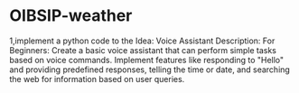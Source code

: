 # OIBSIP-weather
1,implement a python code to the Idea: Voice Assistant Description: For Beginners: Create a basic voice assistant that can perform simple tasks based on voice commands. Implement features like responding to "Hello" and providing predefined responses, telling the time or date, and searching the web for information based on user queries.
